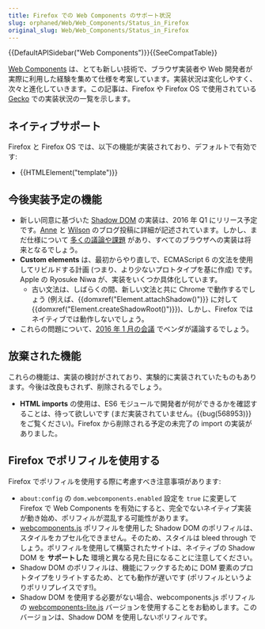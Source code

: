 ```yaml
---
title: Firefox での Web Components のサポート状況
slug: orphaned/Web/Web_Components/Status_in_Firefox
original_slug: Web/Web_Components/Status_in_Firefox
---
```

{{DefaultAPISidebar("Web Components")}}{{SeeCompatTable}}

[Web Components](/docs/Web/Web_Components) は、とても新しい技術で、ブラウザ実装者や Web 開発者が実際に利用した経験を集めて仕様を考案しています。実装状況は変化しやすく、次々と進化していきます。この記事は、Firefox や Firefox OS で使用されている [Gecko](/docs/Mozilla/Gecko) での実装状況の一覧を示します。

<div class="blob instapaper_body" id="readme"><article class="markdown-body entry-content"><h2 id="ネイティブサポート">ネイティブサポート</h2><p>Firefox と Firefox OS では、以下の機能が実装されており、デフォルトで有効です:</p><ul><li>{{HTMLElement("template")}}</li></ul><h2 id="今後実装予定の機能">今後実装予定の機能</h2><ul><li>新しい同意に基づいた <a href="/docs/Web/Web_Components/Shadow_DOM">Shadow DOM</a> の実装は、2016 年 Q1 にリリース予定です。<a href="https://annevankesteren.nl/2015/07/shadow-dom-custom-elements-update">Anne</a> と <a href="https://hacks.mozilla.org/2015/06/the-state-of-web-components/">Wilson</a> のブログ投稿に詳細が記述されています。しかし、まだ仕様について <a href="https://github.com/w3c/webcomponents/labels/shadow-dom">多くの議論や課題</a> があり、すべてのブラウザへの実装は将来となるでしょう。</li><li><strong>Custom elements</strong> は、最初からやり直しで、ECMAScript 6 の文法を使用してリビルドする計画 (つまり、より少ないプロトタイプを基に作成) です。Apple の Ryosuke Niwa が、実装をいくつか具体化しています。<ul><li>古い文法は、しばらくの間、新しい文法と共に Chrome で動作するでしょう (例えば、{{domxref("Element.attachShadow()")}} に対して {{domxref("Element.createShadowRoot()")}})、しかし、Firefox ではネイティブでは動作しないでしょう。</li></ul></li><li>これらの問題について、<a href="https://github.com/w3c/WebPlatformWG/blob/gh-pages/meetings/29janWC.md">2016 年 1 月の会議</a> でベンダが議論するでしょう。</li></ul><h2 id="放棄された機能">放棄された機能</h2><p>これらの機能は、実装の検討がされており、実験的に実装されていたものもあります。今後は改良もされず、削除されるでしょう。</p><ul><li><strong>HTML imports</strong> の使用は、ES6 モジュールで開発者が何ができるかを確認することは、待って欲しいです (まだ実装されていません。{{bug(568953)}} をご覧ください)。Firefox から削除される予定の未完了の import の実装がありました。</li></ul><h2 id="Firefox_でポリフィルを使用する">Firefox でポリフィルを使用する</h2><p>Firefox でポリフィルを使用する際に考慮すべき注意事項があります:</p><ul><li><code>about:config</code> の <code>dom.webcomponents.enabled</code> 設定を <code>true</code> に変更して Firefox で Web Components を有効にすると、完全でないネイティブ実装が動き始め、ポリフィルが混乱する可能性があります。</li><li><a href="https://github.com/webcomponents/webcomponentsjs">webcomponents.js</a> ポリフィルを使用した Shadow DOM のポリフィルは、スタイルをカプセル化できません。そのため、スタイルは bleed through でしょう。ポリフィルを使用して構築されたサイトは、ネイティブの Shadow DOM を <strong>サポートした</strong> 環境と異なる見た目になることに注意してください。</li><li>Shadow DOM のポリフィルは、機能にフックするために DOM 要素のプロトタイプをリライトするため、とても動作が遅いです (ポリフィルというよりポリリプレイスです!)。</li><li>Shadow DOM を使用する必要がない場合、webcomponents.js ポリフィルの <a href="https://github.com/webcomponents/webcomponentsjs">webcomponents-lite.js</a> バージョンを使用することをお勧めします。このバージョンは、Shadow DOM を使用しないポリフィルです。</li></ul></article></div>
